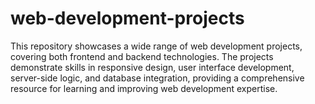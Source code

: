 # web-development-projects
This repository showcases a wide range of web development projects, covering both frontend and backend technologies. The projects demonstrate skills in responsive design, user interface development, server-side logic, and database integration, providing a comprehensive resource for learning and improving web development expertise.
